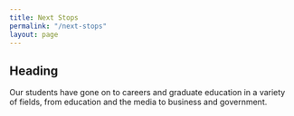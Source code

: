 ```yaml
---
title: Next Stops
permalink: "/next-stops"
layout: page
---
```


## Heading
Our students have gone on to careers and graduate education in a variety of fields, from education and the media to business and government.
